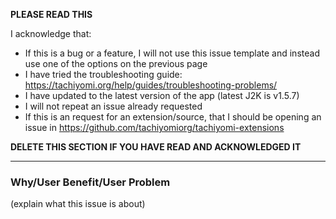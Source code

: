 **PLEASE READ THIS**

I acknowledge that:

- If this is a bug or a feature, I will not use this issue template and instead use one of the options on the previous page
- I have tried the troubleshooting guide: https://tachiyomi.org/help/guides/troubleshooting-problems/
- I have updated to the latest version of the app (latest J2K is v1.5.7)
- I will not repeat an issue already requested
- If this is an request for an extension/source, that I should be opening an issue in https://github.com/tachiyomiorg/tachiyomi-extensions

**DELETE THIS SECTION IF YOU HAVE READ AND ACKNOWLEDGED IT**

---

### Why/User Benefit/User Problem
(explain what this issue is about)

